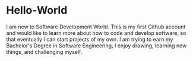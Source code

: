 # Hello-World
I am new to Software Development World. This is my first Github account and would like to learn more about how to code and develop software, so that eventually I can start projects of my own.
I am trying to earn my Bachelor's Degree in Software Engineering, I enjoy drawing, learning new things, and challenging myself.
